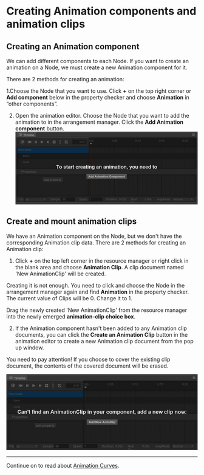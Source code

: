 # Creating Animation components and animation clips

## Creating an Animation component

We can add different components to each Node. If you want to create an animation
on a Node, we must create a new Animation component for it.

There are 2 methods for creating an animation:

1.Choose the Node that you want to use. Click __+__ on the top right corner or
__Add component__ below in the property checker and choose __Animation__ in “other components”.

2. Open the animation editor. Choose the Node that you want to add the animation to in the arrangement manager. Click the __Add Animation component__ button.
<a href="animation-clip/add-component.png"><img src="animation-clip/add-component.png" alt="main"></a>

## Create and mount animation clips

We have an Animation component on the Node, but we don't have the corresponding Animation clip data. There are 2 methods for creating an Animation clip:

1. Click __+__ on the top left corner in the resource manager or right click in the blank area and choose __Animation Clip__. A clip document named 'New AnimationClip' will be created.

Creating it is not enough. You need to   click and choose the Node in the arrangement manager again and find __Animation__ in the property checker. The current value of Clips  will be 0. Change it to 1.

Drag the newly created 'New AnimationClip' from the resource manager into the newly emerged __animation-clip choice box__.

2. If the Animation component hasn't been added to any Animation clip documents, you can click the __Create an Animation Clip__ button in the animation editor to create a new Animation clip document from the pop up window.

You need to pay attention! If you choose to cover the existing clip document, the contents of the covered document will be erased.

<a href="animation-clip/add-clip.png"><img src="animation-clip/add-clip.png" alt="main"></a>

---

Continue on to read about [Animation Curves](animation-curve.md).
